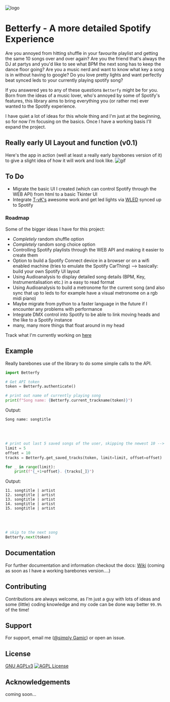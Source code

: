 
![logo](https://github.com/simply-Gamic/Betterfy/assets/80588359/c80edbcc-624e-4c97-b78b-47e0e73f9edb)


# Betterfy - A more detailed Spotify Experience

Are you annoyed from hitting shuffle in your favourite playlist and getting the same 10 songs over and over again? Are you the friend that's always the DJ at partys and you'd like to see what BPM the next song has to keep the dance floor going? Are you a music nerd and want to know what key a song is in without having to google? Do you love pretty lights and want perfectly beat synced leds to your currently playing spotify song?

If you answered yes to any of these questions `Betterfy` might be for you. Born from the ideas of a music lover, who's annoyed by some of Spotify's features, this library aims to bring everything you (or rather me) ever wanted to the Spotify experience. 

I have quiet a lot of ideas for this whole thing and I'm just at the beginning, so for now I'm focusing on the basics. Once I have a working basis I'll expand the project. 


## Really early UI Layout and function (v0.1)
Here's the app in action (well at least a really early barebones version of it) to give a slight idea of how it will work and look like.
![gif](https://github.com/simply-Gamic/Betterfy/assets/80588359/9b364bfd-4ae4-474d-8d58-71ce633d41bb)

## To Do
- Migrate the basic UI I created (which can control Spotify through the WEB API) from html to a basic Tkinter UI
- Integrate [T-vK's](https://github.com/T-vK/Beats4Wled) awesome work and get led lights via [WLED](https://github.com/Aircoookie/WLED) synced up to Spotify



### Roadmap
Some of the bigger ideas I have for this project:

- *Completely* random shuffle option
- *Completely* random song choice option
- Controlling Spotify playlists through the WEB API and making it easier to create them
- Option to build a Spotify Connect device in a browser or on a wifi enabled machine (tries to emulate the Spotify CarThing) --> basically: build your own Spotify UI layout
- Using Audioanalysis to display detailed song details (BPM, Key, Instrumentalisation etc.) in a easy to read format
- Using Audioanalysis to build a metronome for the current song (and also sync that up to leds to for example have a visual metronome on a rgb midi piano)
- Maybe migrate from python to a faster language in the future if I encounter any problems with performance
- Integrate DMX control into Spotify to be able to link moving heads and the like to a Spotify instance
- many, many more things that float around in my head

Track what I'm currently working on [here](https://github.com/users/simply-Gamic/projects/1/views/1)

## Example
Really barebones use of the library to do some simple calls to the API.

```python
import Betterfy

# Get API token 
token = Betterfy.authenticate()

# print out name of currently playing song
print(f"Song name: {Betterfy.current_trackname(token)}")
```
Output:
```
Song name: songtitle
```
<br/>
<br/>

```python
# print out last 5 saved songs of the user, skipping the newest 10 --> so song number 10 to 15 from the users saved songs
limit = 5
offset = 10
tracks = Betterfy.get_saved_tracks(token, limit=limit, offset=offset)

for _ in range(limit):
    print(f"{_+1+offset}. {tracks[_]}")
```

Output:
```
11. songtitle | artist
12. songtitle | artist
13. songtitle | artist
14. songtitle | artist
15. songtitle | artist
```
<br/>
<br/>

```python
# skip to the next song
Betterfy.next(token)
```

## Documentation

For further documentation and information checkout the docs:
[Wiki](https://github.com/simply-Gamic/Betterfy.wiki.git) (coming as soon as I have a working barebones version....)


## Contributing

Contributions are always welcome, as I'm just a guy with lots of ideas and some (little) coding knowledge and my code can be done way better `99.9%` of the time!



## Support

For support, email me ([@simply Gamic](https://github.com/simply-Gamic)) or open an issue.


## License

[GNU AGPLv3](https://choosealicense.com/licenses/agpl-3.0/) [![AGPL License](https://img.shields.io/badge/license-AGPL-blue.svg)](http://www.gnu.org/licenses/agpl-3.0)



## Acknowledgements
coming soon...
